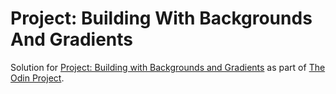 # Project: Building With Backgrounds And Gradients

Solution for [Project: Building with Backgrounds and Gradients](https://www.theodinproject.com/courses/html5-and-css3/lessons/building-with-backgrounds-and-gradients) as part of [The Odin Project](https://www.theodinproject.com).
